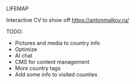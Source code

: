 LIFEMAP

Interactive CV to show off
https://antonmalkov.ru/

TODO:
- Pictures and media to country info
- Optimize
- AI chat
- CMS for content management
- More country tags
- Add some info to visited counties